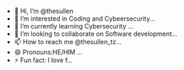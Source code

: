 - 👋 Hi, I’m @thesullen
- 👀 I’m interested in Coding and Cybeersecurity...
- 🌱 I’m currently learning Cybersecurity ...
- 💞️ I’m looking to collaborate on Software development...
- 📫 How to reach me @thesullen_tz...
- 😄 Pronouns:HE/HIM ...
- ⚡ Fun fact: I love f...

<!---
thesullen/thesullen is a ✨ special ✨ repository because its `README.md` (this file) appears on your GitHub profile.
You can click the Preview link to take a look at your changes.
--->
